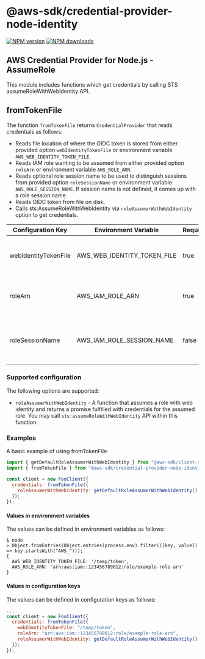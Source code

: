 # @aws-sdk/credential-provider-node-identity

[![NPM version](https://img.shields.io/npm/v/@aws-sdk/credential-provider-node-identity/latest.svg)](https://www.npmjs.com/package/@aws-sdk/credential-provider-node-identity)
[![NPM downloads](https://img.shields.io/npm/dm/@aws-sdk/credential-provider-node-identity.svg)](https://www.npmjs.com/package/@aws-sdk/credential-provider-node-identity)

## AWS Credential Provider for Node.js - AssumeRole

This module includes functions which get credentials by calling STS assumeRoleWithWebIdentity API.

## fromTokenFile

The function `fromTokenFile` returns `CredentialProvider` that reads credentials as follows:

- Reads file location of where the OIDC token is stored from either provided option `webIdentityTokenFile` or environment variable `AWS_WEB_IDENTITY_TOKEN_FILE`.
- Reads IAM role wanting to be assumed from either provided option `roleArn` or environment variable `AWS_ROLE_ARN`.
- Reads optional role session name to be used to distinguish sessions from provided option `roleSessionName` or environment variable `AWS_ROLE_SESSION_NAME`.
  If session name is not defined, it comes up with a role session name.
- Reads OIDC token from file on disk.
- Calls sts:AssumeRoleWithWebIdentity via `roleAssumerWithWebIdentity` option to get credentials.

| **Configuration Key** | **Environment Variable**    | **Required** | **Description**                                   |
| --------------------- | --------------------------- | ------------ | ------------------------------------------------- |
| webIdentityTokenFile  | AWS_WEB_IDENTITY_TOKEN_FILE | true         | File location of where the `OIDC` token is stored |
| roleArn               | AWS_IAM_ROLE_ARN            | true         | The IAM role wanting to be assumed                |
| roleSessionName       | AWS_IAM_ROLE_SESSION_NAME   | false        | The IAM session name used to distinguish sessions |

### Supported configuration

The following options are supported:

- `roleAssumerWithWebIdentity` - A function that assumes a role with web identity
  and returns a promise fulfilled with credentials for the assumed role. You may call
  `sts:assumeRoleWithWebIdentity` API within this function.

### Examples

A basic example of using fromTokenFile:

```js
import { getDefaultRoleAssumerWithWebIdentity } from "@aws-sdk/client-sts";
import { fromTokenFile } from "@aws-sdk/credential-provider-node-identity";

const client = new FooClient({
  credentials: fromTokenFile({
    roleAssumerWithWebIdentity: getDefaultRoleAssumerWithWebIdentity()
  });
});
```

#### Values in environment variables

The values can be defined in environment variables as follows:

```console
$ node
> Object.fromEntries(Object.entries(process.env).filter(([key, value]) => key.startsWith("AWS_")));
{
  AWS_WEB_IDENTITY_TOKEN_FILE: '/temp/token',
  AWS_ROLE_ARN: 'arn:aws:iam::123456789012:role/example-role-arn'
}
```

#### Values in configuration keys

The values can be defined in configuration keys as follows:

```js
...
const client = new FooClient({
  credentials: fromTokenFile({
    webIdentityTokenFile: "/temp/token",
    roleArn: "arn:aws:iam::123456789012:role/example-role-arn",
    roleAssumerWithWebIdentity: getDefaultRoleAssumerWithWebIdentity()
  });
});
```
